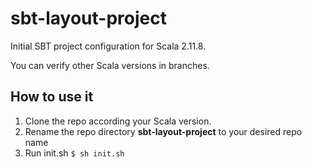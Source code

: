 # sbt-layout-project
Initial SBT project configuration for Scala 2.11.8.

You can verify other Scala versions in branches.

## How to use it
1. Clone the repo according your Scala version.
2. Rename the repo directory **sbt-layout-project** to your desired repo name
3. Run init.sh ```$ sh init.sh```

